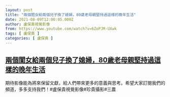 ```yaml
---
layout: post
title: "兩個閨女給兩個兒子換了媳婦，80歲老母親堅持過這樣的晚年生活"
date: 2021-08-09T12:00:05.000Z
author: 盧保貴視覺影像
from: https://www.youtube.com/watch?v=6ZoPJM-UXwk
tags: [ 盧保貴 ]
categories: [ 盧保貴 ]
---
```

<!--1628510405000-->
[兩個閨女給兩個兒子換了媳婦，80歲老母親堅持過這樣的晚年生活](https://www.youtube.com/watch?v=6ZoPJM-UXwk)
------

<div>
期待影像能為將來保留文獻，給人們帶來更多的意義與思考。希望大家訂閱我們的頻道，多多支持我們！#盧保貴視覺影像#珍貴攝影#三農
</div>
